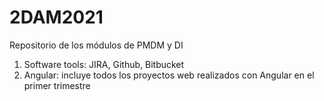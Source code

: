 # 2DAM2021
Repositorio de los módulos de PMDM y DI

1. Software tools: JIRA, Github, Bitbucket
2. Angular: incluye todos los proyectos web realizados con Angular en el primer trimestre
